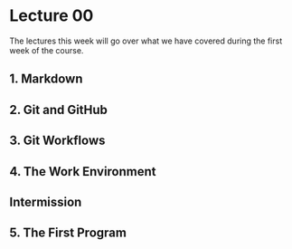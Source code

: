 # Lecture 00

The lectures this week will go over what we have covered during the first week of the course.

## 1. Markdown
## 2. Git and GitHub
## 3. Git Workflows
## 4. The Work Environment

## Intermission

## 5. The First Program
